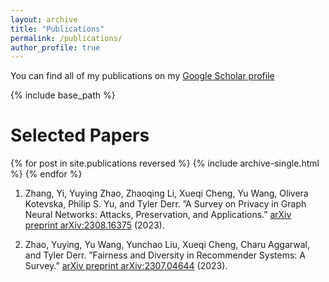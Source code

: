 ```yaml
---
layout: archive
title: "Publications"
permalink: /publications/
author_profile: true
---
```


You can find all of my publications on my [Google Scholar profile](https://scholar.google.com/citations?user=MWnSFPMAAAAJ&hl=en)

{% include base_path %}

Selected Papers
==========

{% for post in site.publications reversed %}
  {% include archive-single.html %}
{% endfor %}

1. Zhang, Yi, Yuying Zhao, Zhaoqing Li, Xueqi Cheng, Yu Wang, Olivera Kotevska, Philip S. Yu, and Tyler
Derr. ”A Survey on Privacy in Graph Neural Networks: Attacks, Preservation, and Applications.” [arXiv
preprint arXiv:2308.16375](https://arxiv.org/abs/2308.16375)  (2023). 

2. Zhao, Yuying, Yu Wang, Yunchao Liu, Xueqi Cheng, Charu Aggarwal, and Tyler Derr. ”Fairness and
Diversity in Recommender Systems: A Survey.” [arXiv preprint arXiv:2307.04644](https://arxiv.org/abs/2307.04644) (2023).

